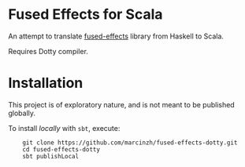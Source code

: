 # Fused Effects for Scala

An attempt to translate [fused-effects](https://github.com/fused-effects/fused-effects) library from Haskell to Scala.

Requires Dotty compiler.

# Installation

This project is of exploratory nature, and is not meant to be published globally. 

To install *locally* with `sbt`, execute:

```
    git clone https://github.com/marcinzh/fused-effects-dotty.git
    cd fused-effects-dotty
    sbt publishLocal
```
